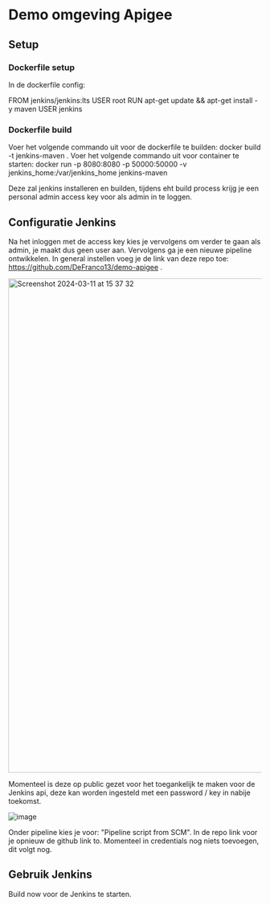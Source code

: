 # Demo omgeving Apigee

## Setup

### Dockerfile setup

In de dockerfile config:

FROM jenkins/jenkins:lts
USER root
RUN apt-get update && apt-get install -y maven
USER jenkins


### Dockerfile build

Voer het volgende commando uit voor de dockerfile te builden:   docker build -t jenkins-maven . 
Voer het volgende commando uit voor container te starten:   docker run -p 8080:8080 -p 50000:50000 -v jenkins_home:/var/jenkins_home jenkins-maven 

Deze zal jenkins installeren en builden, tijdens eht build process krijg je een personal admin access key voor als admin in te loggen.

## Configuratie Jenkins

Na het inloggen met de access key kies je vervolgens om verder te gaan als admin, je maakt dus geen user aan. Vervolgens ga je een nieuwe pipeline ontwikkelen.
In general instellen voeg je de link van deze repo toe: https://github.com/DeFranco13/demo-apigee .

<img width="984" alt="Screenshot 2024-03-11 at 15 37 32" src="https://github.com/DeFranco13/demo-apigee/assets/75678058/196c61e0-6d15-4eab-a5ca-4b5d5a5f759f">


Momenteel is deze op public gezet voor het toegankelijk te maken voor de Jenkins api, deze kan worden ingesteld met een password / key in nabije toekomst.

![image](https://github.com/DeFranco13/demo-apigee/assets/75678058/52f7dfe5-934e-4f77-aef4-304664d2fe43)


Onder pipeline kies je voor: "Pipeline script from SCM". In de repo link voor je opnieuw de github link to. Momenteel in credentials nog niets toevoegen, dit volgt nog.

## Gebruik Jenkins

Build now voor de Jenkins te starten.

